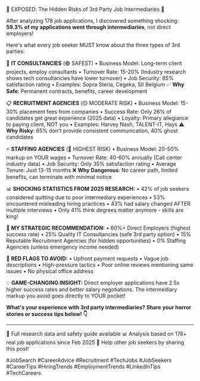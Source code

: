 
🚨 EXPOSED: The Hidden Risks of 3rd Party Job Intermediaries 🚨

After analyzing 178 job applications, I discovered something shocking: **59.3% of my applications went through intermediaries**, not direct employers! 

Here's what every job seeker MUST know about the three types of 3rd parties:

🏢 **IT CONSULTANCIES** (🟢 SAFEST)
• Business Model: Long-term client projects, employ consultants
• Turnover Rate: 15-20% (Industry research shows tech consultancies have lower turnover)
• Job Security: 85% satisfaction rating
• Examples: Sopra Steria, Cegeka, SII Belgium
✅ **Why Safe**: Permanent contracts, benefits, career development

📋 **RECRUITMENT AGENCIES** (🟡 MODERATE RISK) 
• Business Model: 15-30% placement fees from companies
• Success Rate: Only 26% of candidates get great experience (2025 data)
• Loyalty: Primary allegiance to paying client, NOT you
• Examples: Harvey Nash, TALENT-IT, Hays
⚠️ **Why Risky**: 65% don't provide consistent communication, 40% ghost candidates

⚡ **STAFFING AGENCIES** (🔴 HIGHEST RISK)
• Business Model: 20-50% markup on YOUR wages
• Turnover Rate: 40-60% annually (Call center industry data)
• Job Security: Only 35% satisfaction rating
• Average Tenure: Just 13-15 months
❌ **Why Dangerous**: No career path, limited benefits, can terminate with minimal notice

📊 **SHOCKING STATISTICS FROM 2025 RESEARCH:**
• 42% of job seekers considered quitting due to poor intermediary experiences
• 53% encountered misleading hiring practices
• 43% had salary changed AFTER multiple interviews
• Only 41% think degrees matter anymore - skills are king!

🎯 **MY STRATEGIC RECOMMENDATION:**
• 60%+ Direct Employers (highest success rate)
• 25% Quality IT Consultancies (safe 3rd party option) 
• 15% Reputable Recruitment Agencies (for hidden opportunities)
• 0% Staffing Agencies (unless emergency income needed)

🚩 **RED FLAGS TO AVOID:**
• Upfront payment requests
• Vague job descriptions
• High-pressure tactics
• Poor online reviews mentioning same issues
• No physical office address

💡 **GAME-CHANGING INSIGHT:**
Direct employer applications have 2.5x higher success rates and better salary negotiations. The intermediary markup you avoid goes directly to YOUR pocket!

**What's your experience with 3rd party intermediaries? Share your horror stories or success tips below! 👇**

---

🔗 Full research data and safety guide available
📊 Analysis based on 178+ real job applications since Feb 2025
🎯 Help other job seekers by sharing this post!

#JobSearch #CareerAdvice #Recruitment #TechJobs #JobSeekers #CareerTips #HiringTrends #EmploymentTrends #LinkedInTips #TechCareers
